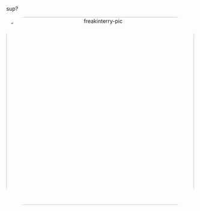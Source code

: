 sup?

<div align="center">
  <a href="https://github.com/parreira7">
  <img align="left" alt="freakinterry-pic" height="500", style="border-radius:50px;" src="https://i.pinimg.com/originals/f7/dd/35/f7dd35eaf5ed41acf77c77ac96dbb5b9.gif"               <img align="right" alt="chillin-pic" height="500", style="border-radius:50px;" src="https://64.media.tumblr.com/76f6f09c63d867c3f1b341e6737fe3cf/e6f57812188fe0e2-
c7/s540x810/025d4a11a68d7b591158c079ce54067523b4f7cb.gif"
    <img align="right" alt="chillin-pic" height="500", style="border-radius:50px;" src="https://64.media.tumblr.com/76f6f09c63d867c3f1b341e6737fe3cf/e6f57812188fe0e2-
c7/s540x810/025d4a11a68d7b591158c079ce54067523b4f7cb.gif"
</div>
